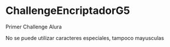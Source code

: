 # ChallengeEncriptadorG5

Primer Challenge Alura

No se puede utilizar caracteres especiales, tampoco mayusculas
